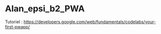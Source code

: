 # Alan_epsi_b2_PWA

Tutoriel  : https://developers.google.com/web/fundamentals/codelabs/your-first-pwapp/